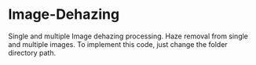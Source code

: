 # Image-Dehazing
Single and multiple Image dehazing processing.
Haze removal from single and multiple images. To implement this code, just change the folder directory path.
